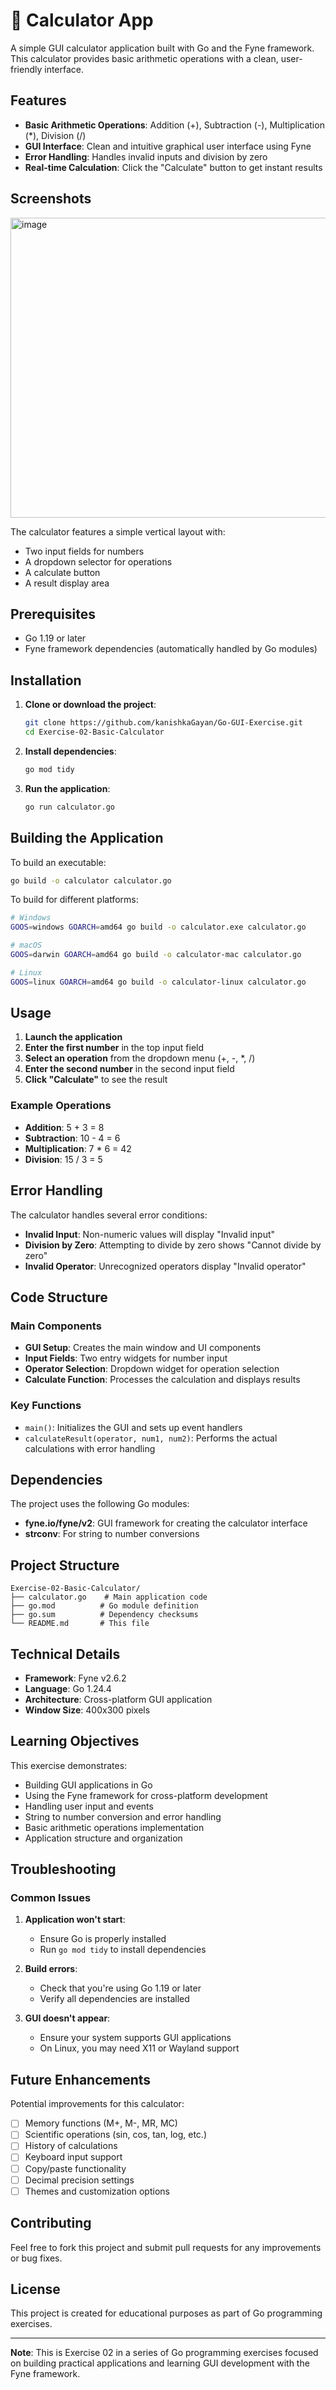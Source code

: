 # 🧮 Calculator App

A simple GUI calculator application built with Go and the Fyne framework. This calculator provides basic arithmetic operations with a clean, user-friendly interface.

## Features

- **Basic Arithmetic Operations**: Addition (+), Subtraction (-), Multiplication (*), Division (/)
- **GUI Interface**: Clean and intuitive graphical user interface using Fyne
- **Error Handling**: Handles invalid inputs and division by zero
- **Real-time Calculation**: Click the "Calculate" button to get instant results

## Screenshots
<img width="553" height="480" alt="image" src="https://github.com/user-attachments/assets/a207bb5a-aa5a-46ed-9bd4-87e673845fc0" />

The calculator features a simple vertical layout with:
- Two input fields for numbers
- A dropdown selector for operations
- A calculate button
- A result display area

## Prerequisites

- Go 1.19 or later
- Fyne framework dependencies (automatically handled by Go modules)

## Installation

1. **Clone or download the project**:
   ```bash
   git clone https://github.com/kanishkaGayan/Go-GUI-Exercise.git
   cd Exercise-02-Basic-Calculator
   ```

2. **Install dependencies**:
   ```bash
   go mod tidy
   ```

3. **Run the application**:
   ```bash
   go run calculator.go
   ```

## Building the Application

To build an executable:

```bash
go build -o calculator calculator.go
```

To build for different platforms:

```bash
# Windows
GOOS=windows GOARCH=amd64 go build -o calculator.exe calculator.go

# macOS
GOOS=darwin GOARCH=amd64 go build -o calculator-mac calculator.go

# Linux
GOOS=linux GOARCH=amd64 go build -o calculator-linux calculator.go
```

## Usage

1. **Launch the application**
2. **Enter the first number** in the top input field
3. **Select an operation** from the dropdown menu (+, -, *, /)
4. **Enter the second number** in the second input field
5. **Click "Calculate"** to see the result

### Example Operations

- **Addition**: 5 + 3 = 8
- **Subtraction**: 10 - 4 = 6
- **Multiplication**: 7 * 6 = 42
- **Division**: 15 / 3 = 5

## Error Handling

The calculator handles several error conditions:

- **Invalid Input**: Non-numeric values will display "Invalid input"
- **Division by Zero**: Attempting to divide by zero shows "Cannot divide by zero"
- **Invalid Operator**: Unrecognized operators display "Invalid operator"

## Code Structure

### Main Components

- **GUI Setup**: Creates the main window and UI components
- **Input Fields**: Two entry widgets for number input
- **Operator Selection**: Dropdown widget for operation selection
- **Calculate Function**: Processes the calculation and displays results

### Key Functions

- `main()`: Initializes the GUI and sets up event handlers
- `calculateResult(operator, num1, num2)`: Performs the actual calculations with error handling

## Dependencies

The project uses the following Go modules:

- **fyne.io/fyne/v2**: GUI framework for creating the calculator interface
- **strconv**: For string to number conversions

## Project Structure

```
Exercise-02-Basic-Calculator/
├── calculator.go    # Main application code
├── go.mod          # Go module definition
├── go.sum          # Dependency checksums
└── README.md       # This file
```

## Technical Details

- **Framework**: Fyne v2.6.2
- **Language**: Go 1.24.4
- **Architecture**: Cross-platform GUI application
- **Window Size**: 400x300 pixels

## Learning Objectives

This exercise demonstrates:

- Building GUI applications in Go
- Using the Fyne framework for cross-platform development
- Handling user input and events
- String to number conversion and error handling
- Basic arithmetic operations implementation
- Application structure and organization

## Troubleshooting

### Common Issues

1. **Application won't start**:
   - Ensure Go is properly installed
   - Run `go mod tidy` to install dependencies

2. **Build errors**:
   - Check that you're using Go 1.19 or later
   - Verify all dependencies are installed

3. **GUI doesn't appear**:
   - Ensure your system supports GUI applications
   - On Linux, you may need X11 or Wayland support

## Future Enhancements

Potential improvements for this calculator:

- [ ] Memory functions (M+, M-, MR, MC)
- [ ] Scientific operations (sin, cos, tan, log, etc.)
- [ ] History of calculations
- [ ] Keyboard input support
- [ ] Copy/paste functionality
- [ ] Decimal precision settings
- [ ] Themes and customization options

## Contributing

Feel free to fork this project and submit pull requests for any improvements or bug fixes.

## License

This project is created for educational purposes as part of Go programming exercises.

---

**Note**: This is Exercise 02 in a series of Go programming exercises focused on building practical applications and learning GUI development with the Fyne framework.

